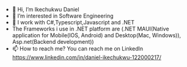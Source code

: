- 👋 Hi, I’m Ikechukwu Daniel
- 👀 I’m interested in Software Engineering
- 🌱 I work with C#,Typescript,Javascript and .NET 
- The Frameworks i use in .NET platform are (.NET MAUI(Native application for Mobile(IOS, Android) and Desktop(Mac, Windows)), Asp.net(Backend development))
- 📫 How to reach me? You can reach me on Linkedln https://www.linkedin.com/in/daniel-ikechukwu-122000217/

<!---
danielikechukwu/danielikechukwu is a ✨ special ✨ repository because its `README.md` (this file) appears on your GitHub profile.
You can click the Preview link to take a look at your changes.
--->
